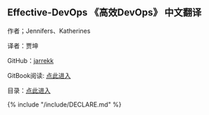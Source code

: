## Effective-DevOps 《高效DevOps》 中文翻译

作者；Jennifers、Katherines

译者：贾坤

GitHub：[jarrekk](https://github.com/jarrekk)

GitBook阅读: [点此进入](https://www.gitbook.com/book/jarrekk/effective-devops-cn/details)

目录：[点此进入](https://github.com/jarrekk/Effective-DevOps-CN/blob/master/SUMMARY.md)

{% include "/include/DECLARE.md" %}
